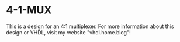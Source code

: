 # 4-1-MUX
This is a design for an 4:1 multiplexer. For more information about this design or VHDL, visit my website "vhdl.home.blog"!
